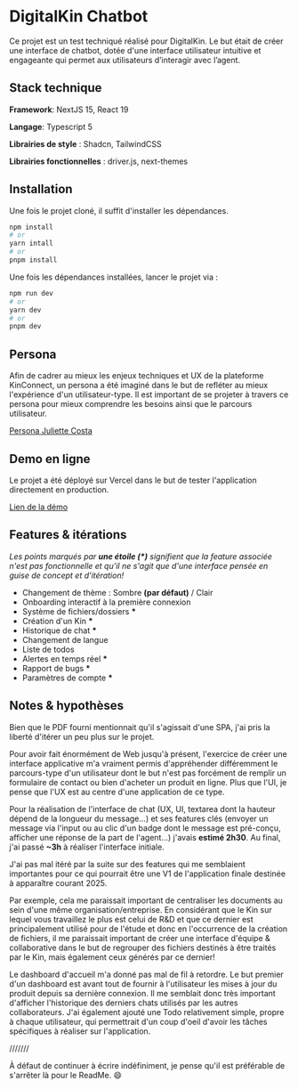 # DigitalKin Chatbot

Ce projet est un test techniqué réalisé pour DigitalKin. Le but était de créer une interface de chatbot, dotée d'une interface utilisateur intuitive et engageante qui permet aux utilisateurs d’interagir avec l’agent.

## Stack technique

**Framework**: NextJS 15, React 19

**Langage**: Typescript 5

**Librairies de style** : Shadcn, TailwindCSS

**Librairies fonctionnelles** : driver.js, next-themes

## Installation

Une fois le projet cloné, il suffit d'installer les dépendances.

```bash
npm install
# or
yarn intall
# or
pnpm install
```

Une fois les dépendances installées, lancer le projet via :

```bash
npm run dev
# or
yarn dev
# or
pnpm dev
```
## Persona

Afin de cadrer au mieux les enjeux techniques et UX de la plateforme KinConnect, un persona a été imaginé dans le but de refléter au mieux l'expérience d'un utilisateur-type. Il est important de se projeter à travers ce persona pour mieux comprendre les besoins ainsi que le parcours utilisateur.

[Persona Juliette Costa](https://near-aunt-c1b.notion.site/Persona-1892daa1c98f80399c32e1220164b72b?pvs=73)

## Demo en ligne

Le projet a été déployé sur Vercel dans le but de tester l'application directement en production.

[Lien de la démo](https://chatbot-digitalkin.vercel.app/)

## Features & itérations

_Les points marqués par **une étoile (*)** signifient que la feature associée n'est pas fonctionnelle et qu'il ne s'agit que d'une interface pensée en guise de concept et d'itération!_

- Changement de thème : Sombre **(par défaut)** / Clair
- Onboarding interactif à la première connexion
- Système de fichiers/dossiers __*__
- Création d'un Kin __*__
- Historique de chat __*__
- Changement de langue
- Liste de todos
- Alertes en temps réel __*__
- Rapport de bugs __*__
- Paramètres de compte __*__


## Notes & hypothèses

Bien que le PDF fourni mentionnait qu'il s'agissait d'une SPA, j'ai pris la liberté d'itérer un peu plus sur le projet.

Pour avoir fait énormément de Web jusqu'à présent, l'exercice de créer une interface applicative m'a vraiment permis d'appréhender différemment le parcours-type d'un utilisateur dont le but n'est pas forcément de remplir un formulaire de contact ou bien d'acheter un produit en ligne. Plus que l'UI, je pense que l'UX est au centre d'une application de ce type.

Pour la réalisation de l'interface de chat (UX, UI, textarea dont la hauteur dépend de la longueur du message...) et ses features clés (envoyer un message via l'input ou au clic d'un badge dont le message est pré-conçu, afficher une réponse de la part de l'agent...) j'avais **estimé 2h30**. Au final, j'ai passé **~3h** à réaliser l'interface initiale.

J'ai pas mal itéré par la suite sur des features qui me semblaient importantes pour ce qui pourrait être une V1 de l'application finale destinée à apparaître courant 2025.

Par exemple, cela me paraissait important de centraliser les documents au sein d'une même organisation/entreprise. En considérant que le Kin sur lequel vous travaillez le plus est celui de R&D et que ce dernier est principalement utilisé pour de l'étude et donc en l'occurrence de la création de fichiers, il me paraissait important de créer une interface d'équipe & collaborative dans le but de regrouper des fichiers destinés à être traités par le Kin, mais également ceux générés par ce dernier!

Le dashboard d'accueil m'a donné pas mal de fil à retordre. Le but premier d'un dashboard est avant tout de fournir à l'utilisateur les mises à jour du produit depuis sa dernière connexion. Il me semblait donc très important d'afficher l'historique des derniers chats utilisés par les autres collaborateurs. J'ai également ajouté une Todo relativement simple, propre à chaque utilisateur, qui permettrait d'un coup d'oeil d'avoir les tâches spécifiques à réaliser sur l'application.

///////

À défaut de continuer à écrire indéfiniment, je pense qu'il est préférable de s'arrêter là pour le ReadMe. 😄
